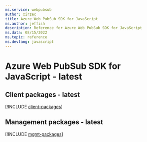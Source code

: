 ```yaml
---
ms.service: webpubsub
author: xirzec
title: Azure Web PubSub SDK for JavaScript
ms.author: jeffish
description: Reference for Azure Web PubSub SDK for JavaScript
ms.data: 08/15/2022
ms.topic: reference
ms.devlang: javascript
---
```

# Azure Web PubSub SDK for JavaScript - latest

## Client packages - latest
[!INCLUDE [client-packages](web-pubsub-client-index.md)]
## Management packages - latest
[!INCLUDE [mgmt-packages](web-pubsub-mgmt-index.md)]